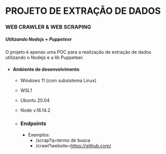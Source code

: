 # PROJETO DE EXTRAÇÃO DE DADOS
### WEB CRAWLER & WEB SCRAPING
##### Utilizando Nodejs + Puppeteer

O projeto é apenas uma POC para a realização de extração de dados utilizando o Nodejs e a lib Puppeteer.

- #### Ambiente de desenvolvimento
	- Windows 11 (com subsistema Linux)
	- WSL1
	- Ubuntu 20.04
	- Node v.16.14.2

  - ### Endpoints
    - Exemplos:
      - /scrap?q=termo de busca
      - /crawl?website=https://github.com/